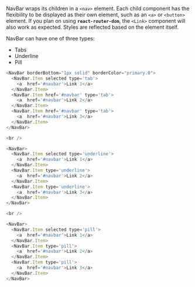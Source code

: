 NavBar wraps its children in a `<nav>` element. Each child component has the flexibility to be displayed as their own element, such as an `<a>` or `<button>` element. If you plan on using **`react-router-dom`**, the `<Link>` component will also work as expected. Styles are reflected based on the element itself.

NavBar can have one of three types:

- Tabs
- Underline
- Pill

```js
<NavBar borderBottom="1px solid" borderColor="primary.0">
  <NavBar.Item selected type='tab'>
    <a  href='#navbar'>Link 1</a>
  </NavBar.Item>
  <NavBar.Item href='#navbar' type='tab'>
    <a  href='#navbar'>Link 2</a>
  </NavBar.Item>
  <NavBar.Item href='#navbar' type='tab'>
    <a  href='#navbar'>Link 3</a>
  </NavBar.Item>
</NavBar>

<br />

<NavBar>
  <NavBar.Item selected type='underline'>
    <a  href='#navbar'>Link 1</a>
  </NavBar.Item>
  <NavBar.Item type='underline'>
    <a  href='#navbar'>Link 2</a>
  </NavBar.Item>
  <NavBar.Item type='underline'>
    <a  href='#navbar'>Link 3</a>
  </NavBar.Item>
</NavBar>

<br />

<NavBar>
  <NavBar.Item selected type='pill'>
    <a  href='#navbar'>Link 1</a>
  </NavBar.Item>
  <NavBar.Item type='pill'>
    <a  href='#navbar'>Link 2</a>
  </NavBar.Item>
  <NavBar.Item type='pill'>
    <a  href='#navbar'>Link 3</a>
  </NavBar.Item>
</NavBar>

```
